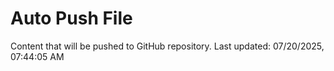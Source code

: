 # Auto Push File

Content that will be pushed to GitHub repository.
Last updated: 07/20/2025, 07:44:05 AM